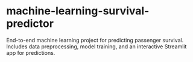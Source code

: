 # machine-learning-survival-predictor
End-to-end machine learning project for predicting passenger survival.  Includes data preprocessing, model training, and an interactive Streamlit app for predictions.
